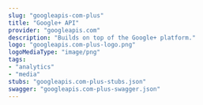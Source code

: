 ```yaml
---
slug: "googleapis-com-plus"
title: "Google+ API"
provider: "googleapis.com"
description: "Builds on top of the Google+ platform."
logo: "googleapis.com-plus-logo.png"
logoMediaType: "image/png"
tags:
- "analytics"
- "media"
stubs: "googleapis.com-plus-stubs.json"
swagger: "googleapis.com-plus-swagger.json"
---
```

